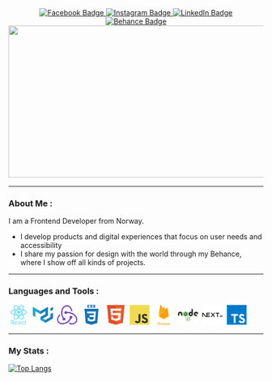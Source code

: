 <div id="header" align="center">
  <div id="badges">
    <a href="https://www.facebook.com/akusasdesign">
      <img alt="Facebook Badge" src="https://img.shields.io/badge/Facebook-1877F2?style=for-the-badge&logo=facebook&logoColor=white" />
    </a>
    <a href="https://www.instagram.com/akusas_design/">
      <img alt="Instagram Badge" src="https://img.shields.io/badge/Instagram-E4405F?style=for-the-badge&logo=instagram&logoColor=white" />
    </a>
    <a href="https://www.linkedin.com/in/christopher-iain-hansen-11114094/">
      <img alt="LinkedIn Badge" src="https://img.shields.io/badge/LinkedIn-0077B5?style=for-the-badge&logo=linkedin&logoColor=white" />
    </a>
    <a href="https://www.behance.net/akusasdesign">
      <img alt="Behance Badge" src="https://img.shields.io/badge/-Behance-blue?style=for-the-badge&logo=behance&logoColor=white" />
    </a>
  </div>
</div>
<div align="center">
  <img height="300" src="https://media.giphy.com/media/dWesBcTLavkZuG35MI/giphy.gif" width="600" />
</div>

---

### About Me :
I am a Frontend Developer from Norway.
- I develop products and digital experiences that focus on user needs and accessibility
- I share my passion for design with the world through my Behance, where I show off all kinds of projects.

---

### Languages and Tools :
<div>
  <img alt="React" height="40" src="https://github.com/devicons/devicon/blob/master/icons/react/react-original-wordmark.svg" title="React" width="40" />&nbsp;
  <img alt="Material UI" height="40" src="https://github.com/devicons/devicon/blob/master/icons/materialui/materialui-original.svg" title="Material UI" width="40" />&nbsp;
  <img alt="Redux" height="40" src="https://github.com/devicons/devicon/blob/master/icons/redux/redux-original.svg" title="Redux" width="40" />&nbsp;
  <img alt="CSS" height="40" src="https://github.com/devicons/devicon/blob/master/icons/css3/css3-plain-wordmark.svg"  title="CSS3" width="40" />&nbsp;
  <img alt="HTML" height="40" src="https://github.com/devicons/devicon/blob/master/icons/html5/html5-original.svg" title="HTML5" width="40" />&nbsp;
  <img alt="JavaScript" height="40" src="https://github.com/devicons/devicon/blob/master/icons/javascript/javascript-original.svg" title="JavaScript" width="40" />&nbsp;
  <img alt="Firebase" height="40" src="https://github.com/devicons/devicon/blob/master/icons/firebase/firebase-plain-wordmark.svg" title="Firebase" width="40" />&nbsp;
  <img alt="NodeJS" height="40" src="https://github.com/devicons/devicon/blob/master/icons/nodejs/nodejs-original-wordmark.svg" title="NodeJS" width="40" />&nbsp;
  <img alt="NextJS" height="40" src="https://github.com/devicons/devicon/blob/master/icons/nextjs/nextjs-original-wordmark.svg" title="NextJS" width="40" />&nbsp;
  <img alt="TypeScript" height="40" src="https://github.com/devicons/devicon/blob/master/icons/typescript/typescript-original.svg" title="TypeScript" width="40" />&nbsp;
</div>

---

### My Stats :
[![Top Langs](https://github-readme-stats.vercel.app/api/top-langs/?username=AkusasDesign&theme=vision-friendly-dark)](https://github.com/anuraghazra/github-readme-stats)
